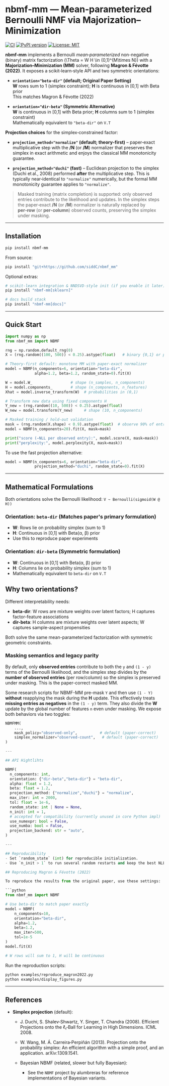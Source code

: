 # nbmf‑mm — Mean‑parameterized Bernoulli NMF via Majorization–Minimization

[![CI](https://github.com/siddC/nbmf_mm/actions/workflows/ci.yml/badge.svg)](https://github.com/siddC/nbmf_mm/actions/workflows/ci.yml)
[![PyPI version](https://img.shields.io/pypi/v/nbmf-mm.svg)](https://pypi.org/project/nbmf-mm/)
[![License: MIT](https://img.shields.io/badge/License-MIT-yellow.svg)](LICENSE.md)

**nbmf‑mm** implements a Bernoulli *mean‑parameterized* non-negative (binary) matrix factorization
\(\Theta = W H \in (0,1)^{M\times N}\) with a **Majorization–Minimization (MM)**
solver, following **Magron & Févotte (2022)**. It exposes a scikit‑learn‑style
API and two symmetric orientations:

- **`orientation="beta-dir"` (default; Original Paper Setting)**  
  **W** rows sum to 1 (simplex constraint); **H** is continuous in [0,1] with Beta prior  
  This matches Magron & Févotte (2022)

- **`orientation="dir-beta"` (Symmetric Alternative)**  
  **W** is continuous in [0,1] with Beta prior; **H** columns sum to 1 (simplex constraint)  
  Mathematically equivalent to `"beta-dir"` on `V.T`

**Projection choices** for the simplex‑constrained factor:

- **`projection_method="normalize"` (default; theory‑first)** – paper‑exact
  multiplicative step with the **/N** (or **/M**) normalizer that preserves the
  simplex in exact arithmetic and enjoys the classical MM monotonicity
  guarantee.

- **`projection_method="duchi"` (fast)** – Euclidean projection to the simplex
  (Duchi et al., 2008) performed **after** the multiplicative step. This is
  typically near‑identical to `"normalize"` numerically, but the formal MM
  monotonicity guarantee applies to `"normalize"`.

> Masked training (matrix completion) is supported: only observed entries
> contribute to the likelihood and updates. In the simplex steps the paper‑exact
> **/N** (or **/M**) normalizer is naturally replaced by **per‑row** (or
> **per‑column**) observed counts, preserving the simplex under masking.

---

## Installation

```bash
pip install nbmf-mm
```

From source:
```bash
pip install "git+https://github.com/siddC/nbmf_mm"
```

Optional extras:
```bash
# scikit-learn integration & NNDSVD-style init (if you enable it later)
pip install "nbmf-mm[sklearn]"

# docs build stack
pip install "nbmf-mm[docs]"
```

---

## Quick Start

```python
import numpy as np
from nbmf_mm import NBMF

rng = np.random.default_rng(0)
X = (rng.random((100, 500)) < 0.25).astype(float)   # binary {0,1} or probabilities in [0,1]

# Theory-first default: monotone MM with paper-exact normalizer
model = NBMF(n_components=6, orientation="beta-dir",
             alpha=1.2, beta=1.2, random_state=0).fit(X)

W = model.W_                 # shape (n_samples, n_components)
H = model.components_        # shape (n_components, n_features)
Xhat = model.inverse_transform(W)  # probabilities in (0,1)

# Transform new data using fixed components H
Y_new = (rng.random((10, 500)) < 0.25).astype(float)
W_new = model.transform(Y_new)     # shape (10, n_components)

# Masked training / hold-out validation
mask = (rng.random(X.shape) < 0.9).astype(float)  # observe 90% of entries
model = NBMF(n_components=20).fit(X, mask=mask)

print("score (−NLL per observed entry):", model.score(X, mask=mask))
print("perplexity:", model.perplexity(X, mask=mask))
```

To use the fast projection alternative:
```python
model = NBMF(n_components=6, orientation="beta-dir",
             projection_method="duchi", random_state=0).fit(X)
```

---

## Mathematical Formulations

Both orientations solve the Bernoulli likelihood: `V ~ Bernoulli(sigmoid(W @ H))`

### Orientation: `beta-dir` (Matches paper's primary formulation)
- **W**: Rows lie on probability simplex (sum to 1)
- **H**: Continuous in [0,1] with Beta(α, β) prior
- Use this to reproduce paper experiments

### Orientation: `dir-beta` (Symmetric formulation)
- **W**: Continuous in [0,1] with Beta(α, β) prior  
- **H**: Columns lie on probability simplex (sum to 1)
- Mathematically equivalent to `beta-dir` on `V.T`

## Why two orientations?

Different interpretability needs:
- **beta-dir**: W rows are mixture weights over latent factors; H captures factor-feature associations
- **dir-beta**: H columns are mixture weights over latent aspects; W captures sample-aspect propensities

Both solve the same mean-parameterized factorization with symmetric geometric constraints.

### Masking semantics and legacy parity

By default, only **observed entries** contribute to both the `y` and `(1 - y)` terms of the Bernoulli likelihood, and
the simplex step divides by the **number of observed entries** (per row/column) so the simplex is preserved under masking.
This is the paper-correct masked MM.

Some research scripts for NBMF-MM pre-mask `Y` and then use `(1 - Y)` **without** reapplying the mask during the **H**
update. This effectively treats **missing entries as negatives** in the `(1 - y)` term. They also divide the **W** update
by the global number of features `n` even under masking. We expose both behaviors via two toggles:

```python
NBMFMM(
    ...,
    mask_policy="observed-only",          # default (paper-correct)
    simplex_normalizer="observed-count",   # default (paper-correct)
)

---

## API Hightlihts

NBMF(
  n_components: int,
  orientation: {"dir-beta","beta-dir"} = "beta-dir",
  alpha: float = 1.2,
  beta: float = 1.2,
  projection_method: {"normalize","duchi"} = "normalize",
  max_iter: int = 2000,
  tol: float = 1e-6,
  random_state: int | None = None,
  n_init: int = 1,
  # accepted for compatibility (currently unused in core Python impl)
  use_numexpr: bool = False,
  use_numba: bool = False,
  projection_backend: str = "auto",
)

---

## Reproducibility
- Set `random_state` (int) for reproducible initialization.
- Use `n_init > 1` to run several random restarts and keep the best NLL.

## Reproducing Magron & Févotte (2022)

To reproduce the results from the original paper, use these settings:

```python
from nbmf_mm import NBMF

# Use beta-dir to match paper exactly
model = NBMF(
    n_components=10,
    orientation="beta-dir",
    alpha=1.2,
    beta=1.2,
    max_iter=500,
    tol=1e-5
)
model.fit(X)

# W rows will sum to 1, H will be continuous
```

Run the reproduction scripts:

```bash
python examples/reproduce_magron2022.py
python examples/display_figures.py
```

---

## References
- **Simplex projection** (default):
  - J. Duchi, S. Shalev‑Shwartz, Y. Singer, T. Chandra (2008).
  Efficient Projections onto the ℓ₁‑Ball for Learning in High Dimensions. ICML 2008.
  
  - W. Wang, M. Á. Carreira‑Perpiñán (2013).
  Projection onto the probability simplex: An efficient algorithm with a simple proof, and an application. arXiv:1309.1541.
  
  - Bayesian NBMF (related, slower but fully Bayesian):
    - See the `NBMF` project by alumbreras for reference implementations of Bayesian variants.